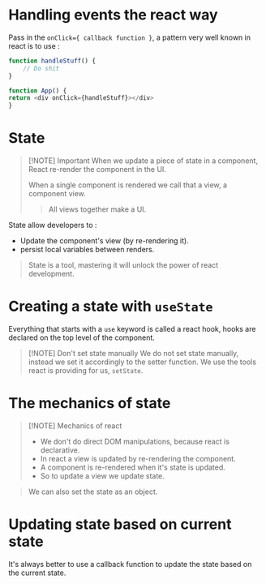 # Handling events the react way 

Pass in the `onClick={ callback function }`, a pattern very well known in react is to use : 

```javascript
function handleStuff() {
	// Do shit 
}

function App() {
return <div onClick={handleStuff}></div>
}
```

# State 

> [!NOTE] Important
> When we update a piece of state in a component, React re-render the component in the UI. 
> 
> When a single component is rendered we call that a view, a component view.
> > All views together make a UI.
> 

State allow developers to :

- Update the component's view (by re-rendering it).
- persist local variables between renders.

> State is a tool, mastering it will unlock the power of react development.

# Creating a state with `useState`

Everything  that starts with a `use` keyword is called a react hook, hooks are declared on the top level of the component. 

> [!NOTE] Don't set state manually
> We do not set state manually, instead we set it accordingly to the setter function. 
> We use the tools react is providing for us, `setState`.

# The mechanics of state

> [!NOTE] Mechanics of react
> - We don't do direct DOM manipulations, because react is declarative.
> - In react a view is updated by re-rendering the component.
> - A component is re-rendered when it's state is updated.
> - So to update a view we update state.

> We can also set the state as an object.

# Updating state based on current state

It's always better to use a callback function to update the state based on the current state. 
